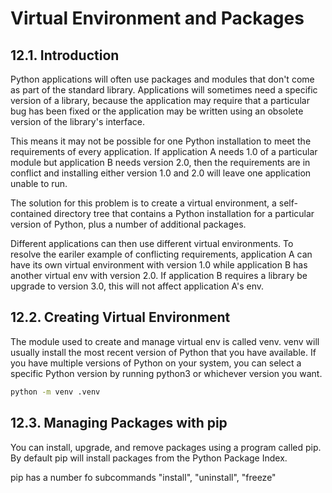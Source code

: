 # Virtual Environment and Packages

## 12.1. Introduction

Python applications will often use packages and modules that don't come as part of the standard library. Applications will sometimes need a specific version of a library, because the application may require that a particular bug has been fixed or the application may be written using an obsolete version of the library's interface.

This means it may not be possible for one Python installation to meet the requirements of every application. If application A needs 1.0 of a particular module but application B needs version 2.0, then the requirements are in conflict and installing either version 1.0 and 2.0 will leave one application unable to run.

The solution for this problem is to create a virtual environment, a self-contained directory tree that contains a Python installation for a particular version of Python, plus a number of additional packages.

Different applications can then use different virtual environments. To resolve the eariler example of conflicting requirements, application A can have its own virtual environment with version 1.0 while application B has another virtual env with version 2.0. If application B requires a library be upgrade to version 3.0, this will not affect application A's env.

## 12.2. Creating Virtual Environment

The module used to create and manage virtual env is called venv. venv will usually install the most recent version of Python that you have available. If you have multiple versions of Python on your system, you can select a specific Python version by running python3 or whichever version you want.

```sh
python -m venv .venv
```

## 12.3. Managing Packages with pip

You can install, upgrade, and remove packages using a program called pip. By default pip will install packages from the Python Package Index.

pip has a number fo subcommands "install", "uninstall", "freeze"
